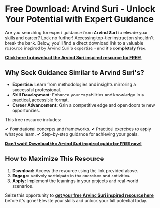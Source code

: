 # Free Download: Arvind Suri - Unlock Your Potential with Expert Guidance

Are you searching for expert guidance from **Arvind Suri** to elevate your skills and career? Look no further! Accessing top-tier instruction shouldn't break the bank. Below, you'll find a direct download link to a valuable resource inspired by Arvind Suri's expertise - and it's **completely free**.

[**Click here to download the Arvind Suri inspired resource for FREE!**](https://udemywork.com/arvind-suri)

## Why Seek Guidance Similar to Arvind Suri's?

*   **Expertise:** Learn from methodologies and insights mirroring a successful professional.
*   **Skill Development:** Enhance your capabilities and knowledge in a practical, accessible format.
*   **Career Advancement:** Gain a competitive edge and open doors to new opportunities.

This free resource includes:

✔ Foundational concepts and frameworks.
✔ Practical exercises to apply what you learn.
✔ Step-by-step guidance for achieving your goals.

[**Don't wait! Download the Arvind Suri inspired guide for FREE now!**](https://udemywork.com/arvind-suri)

## How to Maximize This Resource

1.  **Download:** Access the resource using the link provided above.
2.  **Engage:** Actively participate in the exercises and activities.
3.  **Apply:** Implement the learnings in your projects and real-world scenarios.

Seize this opportunity to **[get your free Arvind Suri inspired resource here](https://udemywork.com/arvind-suri)** before it's gone! Elevate your skills and unlock your full potential today.
